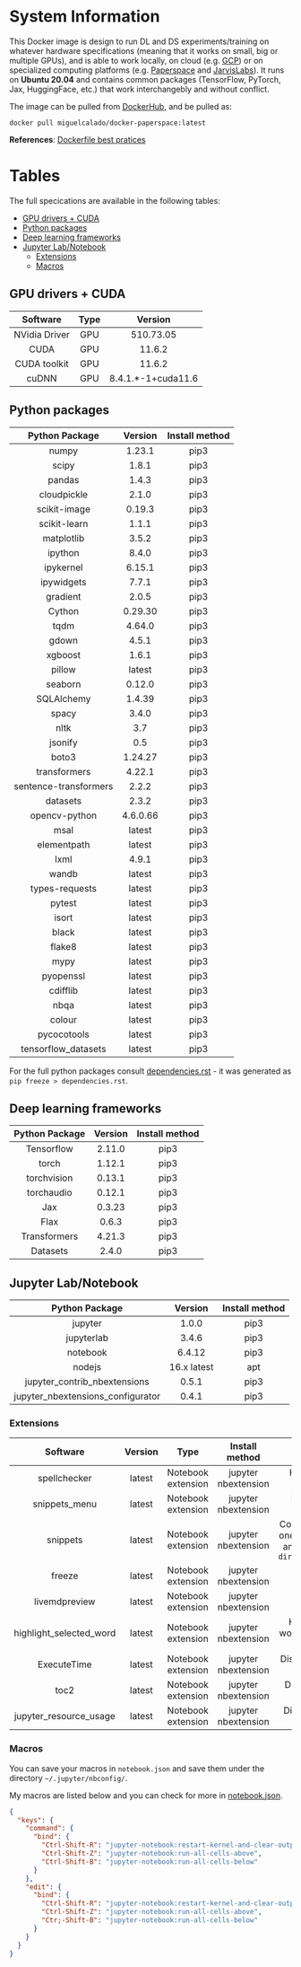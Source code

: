 # System Information

This Docker image is design to run DL and DS experiments/training on whatever hardware specifications (meaning that it works on small, big or multiple GPUs), and is able to work locally, on cloud (e.g. [GCP](cloud.google.com)) or on specialized computing platforms (e.g. [Paperspace](https://www.paperspace.com/) and [JarvisLabs](https://cloud.jarvislabs.ai/)). It runs on **Ubuntu 20.04** and contains common packages (TensorFlow, PyTorch, Jax, HuggingFace, etc.) that work interchangebly and without conflict.

The image can be pulled from [DockerHub](https://hub.docker.com/repository/docker/miguelcalado/docker-paperspace), and be pulled as:

`docker pull miguelcalado/docker-paperspace:latest`

**References**: [Dockerfile best pratices](https://docs.docker.com/develop/develop-images/dockerfile_best-practices/)
# Tables

The full specications are available in the following tables:

- [GPU drivers + CUDA](#place1)
- [Python packages](#Python-packages)
- [Deep learning frameworks](#Deep-learning-frameworks)
- [Jupyter Lab/Notebook](#place2)
    - [Extensions](#Extensions)
    - [Macros](#Macros)

## GPU drivers + CUDA<span id="place1"></span>

| **Software** | **Type** | **Version** |
|:---:|:---:|:---:|
| NVidia Driver | GPU | 510.73.05 |
| CUDA | GPU | 11.6.2 |
| CUDA toolkit | GPU | 11.6.2 |
| cuDNN | GPU | 8.4.1.*-1+cuda11.6 |

## Python packages

| **Python Package** | **Version** | **Install method** |
|:---:|:---:|:---:|
| numpy | 1.23.1 | pip3 |
| scipy | 1.8.1 | pip3 |
| pandas | 1.4.3 | pip3 |
| cloudpickle | 2.1.0 | pip3 |
| scikit-image | 0.19.3 | pip3 |
| scikit-learn | 1.1.1 | pip3 |
| matplotlib | 3.5.2 | pip3 |
| ipython | 8.4.0 | pip3 |
| ipykernel | 6.15.1 | pip3 |
| ipywidgets | 7.7.1 | pip3 |
| gradient | 2.0.5 | pip3 |
| Cython | 0.29.30 | pip3 |
| tqdm | 4.64.0 | pip3 |
| gdown | 4.5.1 | pip3 |
| xgboost | 1.6.1 | pip3 |
| pillow | latest | pip3 |
| seaborn | 0.12.0 | pip3 |
| SQLAlchemy | 1.4.39 | pip3 |
| spacy | 3.4.0 | pip3 |
| nltk | 3.7 | pip3 |
| jsonify | 0.5 | pip3 |
| boto3 | 1.24.27 | pip3 |
| transformers | 4.22.1 | pip3 |
| sentence-transformers | 2.2.2 | pip3 |
| datasets | 2.3.2 | pip3 |
| opencv-python | 4.6.0.66 | pip3 |
| msal | latest | pip3 |
| elementpath | latest | pip3 |
| lxml | 4.9.1 | pip3 |
| wandb | latest | pip3 |
| types-requests | latest| pip3 |
| pytest | latest | pip3 |
| isort | latest | pip3 |
| black | latest | pip3 |
| flake8 | latest | pip3 |
| mypy | latest | pip3 |
| pyopenssl | latest | pip3 |
| cdifflib | latest | pip3 |
| nbqa | latest | pip3 |
| colour | latest | pip3 |
| pycocotools | latest | pip3 |
| tensorflow_datasets | latest | pip3 |

For the full python packages consult [dependencies.rst](dependencies.rst) - it was generated as ```pip freeze > dependencies.rst```.
## Deep learning frameworks

| **Python Package** | **Version** | **Install method** |
|:---:|:---:|:---:|
| Tensorflow | 2.11.0 | pip3 |
| torch | 1.12.1 | pip3 |
| torchvision | 0.13.1 | pip3 |
| torchaudio | 0.12.1 | pip3 |
| Jax | 0.3.23 | pip3 |
| Flax | 0.6.3 | pip3 |
| Transformers| 4.21.3 | pip3 |
| Datasets | 2.4.0 | pip3 |

## Jupyter Lab/Notebook <span id="place2"></span>

| **Python Package** | **Version** | **Install method** |
|:---:|:---:|:---:|
| jupyter | 1.0.0 | pip3 |
| jupyterlab | 3.4.6 | pip3 |
| notebook | 6.4.12 | pip3 |
| nodejs | 16.x latest | apt |
| jupyter_contrib_nbextensions | 0.5.1 | pip3 |
| jupyter_nbextensions_configurator | 0.4.1 | pip3 |

### Extensions

| **Software** | **Version** | **Type** | **Install method** | **Notes** |
|:---:|:---:|:---:|:---:|:---:|
| spellchecker | latest | Notebook extension | jupyter nbextension | Highlights incorrectly spelled words in Markdown and Raw cells |
| snippets_menu | latest | Notebook extension | jupyter nbextension | Menu of code snippets -> **TODO**: Add Stable Diffusion |
| snippets | latest | Notebook extension | jupyter nbextension | Costumizable code snippets. To add a new one you need to create a `snippets.json` file and `mv snippets.json $(jupyter --data-dir)/nbextensions/snippets/snippets.json` |
| freeze | latest | Notebook extension | jupyter nbextension | Freeze/block notebook cells |
| livemdpreview | latest | Notebook extension | jupyter nbextension | Preview markdown cells |
| highlight_selected_word | latest | Notebook extension | jupyter nbextension | Highlights all instances of the selected word in either the current cell's editor, or in all cells in the notebook |
| ExecuteTime | latest | Notebook extension | jupyter nbextension | Display when each cell has been executed and how long it took |
| toc2 | latest | Notebook extension | jupyter nbextension | Displays a table of content based on cell headers |
| jupyter_resource_usage | latest | Notebook extension | jupyter nbextension | Displays notebook memory usage + CPU and GPU utilization|

### Macros

You can save your macros in `notebook.json` and save them under the directory `~/.jupyter/nbconfig/`.

My macros are listed below and you can check for more in [notebook.json](notebook.json).

```json
{
  "keys": {
    "command": {
      "bind": {
        "Ctrl-Shift-R": "jupyter-notebook:restart-kernel-and-clear-output",
        "Ctrl-Shift-Z": "jupyter-notebook:run-all-cells-above",
        "Ctrl-Shift-B": "jupyter-notebook:run-all-cells-below"
      }
    },
    "edit": {
      "bind": {
        "Ctrl-Shift-R": "jupyter-notebook:restart-kernel-and-clear-output",
        "Ctrl-Shift-Z": "jupyter-notebook:run-all-cells-above",
        "Ctr;-Shift-B": "jupyter-notebook:run-all-cells-below"
      }
    }
  }
}
```
